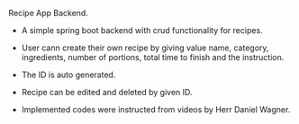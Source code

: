 Recipe App Backend.

- A simple spring boot backend with crud functionality for recipes.
- User cann create their own recipe by giving value name, category, ingredients, number of portions, total time to finish and the instruction.
- The ID is auto generated.
- Recipe can be edited and deleted by given ID.

- Implemented codes were instructed from videos by Herr Daniel Wagner.
